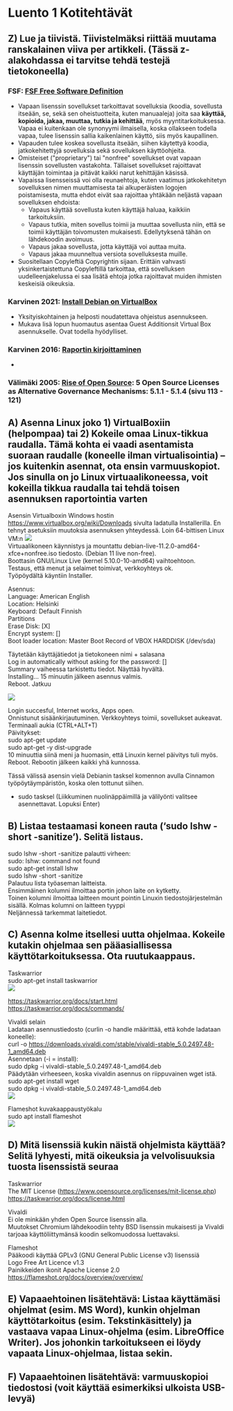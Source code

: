 # Luento 1 Kotitehtävät

## Z) Lue ja tiivistä. Tiivistelmäksi riittää muutama ranskalainen viiva per artikkeli. (Tässä z-alakohdassa ei tarvitse tehdä testejä tietokoneella)

### FSF: [FSF Free Software Definition](https://www.gnu.org/philosophy/free-sw.html)

* Vapaan lisenssin sovellukset tarkoittavat sovelluksia (koodia, sovellusta itseään, se, sekä sen oheistuotteita, kuten manuaaleja) joita saa **käyttää, kopioida, jakaa, muuttaa, tutkia ja kehittää**, myös myyntitarkoituksessa. Vapaa ei kuitenkaan ole synonyymi ilmaisella, koska ollakseen todella vapaa, tulee lisenssin sallia kaikenlainen käyttö, siis myös kaupallinen. 
* Vapauden tulee koskea sovellusta itseään, siihen käytettyä koodia, jatkokehitettyjä sovelluksia sekä sovelluksen käyttöohjeita.  
* Omisteiset ("proprietary") tai "nonfree" sovellukset ovat vapaan lisenssin sovellusten vastakohta. Tällaiset sovellukset rajoittavat käyttäjän toimintaa ja pitävät kaikki narut kehittäjän käsissä.  
* Vapaissa lisensseissä voi olla reunaehtoja, kuten vaatimus jatkokehitetyn sovelluksen nimen muuttamisesta tai alkuperäisten logojen poistamisesta, mutta ehdot eivät saa rajoittaa yhtäkään neljästä vapaan sovelluksen ehdoista:  
    * Vapaus käyttää sovellusta kuten käyttäjä haluaa, kaikkiin tarkoituksiin.  
    * Vapaus tutkia, miten sovellus toimii ja muuttaa sovellusta niin, että se toimii käyttäjän toivomusten mukaisesti. Edellytyksenä tähän on lähdekoodin avoimuus.  
    * Vapaus jakaa sovellusta, jotta käyttäjä voi auttaa muita.  
    * Vapaus jakaa muunneltua versiota sovelluksesta muille.  
* Suositellaan Copyleftiä Copyrightin sijaan. Erittäin vahvasti yksinkertaistettuna Copyleftillä tarkoittaa, että sovelluksen uudelleenjakelussa ei saa lisätä ehtoja jotka rajoittavat muiden ihmisten keskeisiä oikeuksia.   

### Karvinen 2021: [Install Debian on VirtualBox](https://terokarvinen.com/2021/install-debian-on-virtualbox)

* Yksityiskohtainen ja helposti noudatettava ohjeistus asennukseen.  
* Mukava lisä lopun huomautus asentaa Guest Additionsit Virtual Box asennukselle. Ovat todella hyödylliset.  


### Karvinen 2016: [Raportin kirjoittaminen](https://terokarvinen.com/2006/raportin-kirjoittaminen-4)

* 

### Välimäki 2005: [Rise of Open Source](http://lib.tkk.fi/Diss/2005/isbn9529187793/isbn9529187793.pdf): 5 Open Source Licenses as Alternative Governance Mechanisms: 5.1.1 - 5.1.4 (sivu 113 - 121)


## A) Asenna Linux joko 1) VirtualBoxiin (helpompaa) tai 2) Kokeile omaa Linux-tikkua raudalla. Tämä kohta ei vaadi asentamista suoraan raudalle (koneelle ilman virtualisointia) – jos kuitenkin asennat, ota ensin varmuuskopiot. Jos sinulla on jo Linux virtuaalikoneessa, voit kokeilla tikkua raudalla tai tehdä toisen asennuksen raportointia varten  

Asensin Virtualboxin Windows hostin https://www.virtualbox.org/wiki/Downloads sivulta ladatulla Installerilla. En tehnyt asetuksiin muutoksia asennuksen yhteydessä.
Loin 64-bittisen Linux VM:n 
<img src="Pictures/vdiCreated.png">  
Virtuaalikoneen käynnistys ja mountattu debian-live-11.2.0-amd64-xfce+nonfree.iso tiedosto. (Debian 11 live non-free).  
Boottasin GNU/Linux Live (kernel 5.10.0-10-amd64) vaihtoehtoon.  
Testaus, että menut ja selaimet toimivat, verkkoyhteys ok.  
Työpöydältä käyntiin Installer.  

Asennus:  
Language: American English  
Location: Helsinki  
Keyboard: Default Finnish  
Partitions  
Erase Disk: \[X\]  
Encrypt system: \[\]  
Boot loader location: Master Boot Record of VBOX HARDDISK (/dev/sda)  

Täytetään käyttäjätiedot ja tietokoneen nimi + salasana    
Log in automatically without asking for the password: \[\]  
Summary vaiheessa tarkistettu tiedot. Näyttää hyvältä.  
Installing...
15 minuutin jälkeen asennus valmis.     
Reboot. Jatkuu  

<img src="Pictures/VDIInstallDone.png">  

Login succesful, Internet works, Apps open.  
Onnistunut sisäänkirjautuminen. Verkkoyhteys toimii, sovellukset aukeavat.
Terminaali aukia (CTRL+ALT+T)  
Päivitykset:   
sudo apt-get update  
sudo apt-get -y dist-upgrade  
10 minuuttia siinä meni ja huomasin, että Linuxin kernel päivitys tuli myös. Reboot.
Rebootin jälkeen kaikki yhä kunnossa.  
  
Tässä välissä asensin vielä Debianin tasksel komennon avulla Cinnamon työpöytäympäristön, koska olen tottunut siihen.  
* sudo tasksel (Liikkuminen nuolinäppäimillä ja välilyönti valitsee asennettavat. Lopuksi Enter)  

## B) Listaa testaamasi koneen rauta (‘sudo lshw -short -sanitize’). Selitä listaus.  

sudo lshw -short -sanitize palautti virheen:   
sudo: lshw: command not found  
sudo apt-get install lshw  
sudo lshw -short -sanitize  
Palautuu lista työaseman laitteista.  
Ensimmäinen kolumni ilmoittaa portin johon laite on kytketty.  
Toinen kolumni ilmoittaa laitteen mount pointin Linuxin tiedostojärjestelmän sisällä.
Kolmas kolumni on laitteen tyyppi  
Neljännessä tarkemmat laitetiedot.  
  
## C) Asenna kolme itsellesi uutta ohjelmaa. Kokeile kutakin ohjelmaa sen pääasiallisessa käyttötarkoituksessa. Ota ruutukaappaus.  

Taskwarrior  
sudo apt-get install taskwarrior  
<img src="Pictures/taskwarriorTest.png">  

https://taskwarrior.org/docs/start.html  
https://taskwarrior.org/docs/commands/  

Vivaldi selain  
Ladataan asennustiedosto (curlin -o handle määrittää, että kohde ladataan koneelle):  
curl -o https://downloads.vivaldi.com/stable/vivaldi-stable_5.0.2497.48-1_amd64.deb  
Asennetaan (-i = install):  
sudo dpkg -i vivaldi-stable_5.0.2497.48-1_amd64.deb  
Päädytään virheeseen, koska vivaldin asennus on riippuvainen wget istä.  
sudo apt-get install wget  
sudo dpkg -i vivaldi-stable_5.0.2497.48-1_amd64.deb  
<img src="Pictures/vivaldiTest.png">  
  
Flameshot kuvakaappaustyökalu  
sudo apt install flameshot  
<img src="Pictures/flameshotTest.png">  
  
## D) Mitä lisenssiä kukin näistä ohjelmista käyttää? Selitä lyhyesti, mitä oikeuksia ja velvolisuuksia tuosta lisenssistä seuraa  
  
Taskwarrior  
The MIT License (https://www.opensource.org/licenses/mit-license.php)  
https://taskwarrior.org/docs/license.html  

Vivaldi  
Ei ole minkään yhden Open Source lisenssin alla.  
Muutokset Chromium lähdekoodiin tehty BSD lisenssin mukaisesti ja Vivaldi tarjoaa käyttöliittymänsä koodin selkomuodossa luettavaksi.  

Flameshot  
Pääkoodi käyttää GPLv3 (GNU General Public License v3) lisenssiä  
Logo Free Art Licence v1.3  
Painikkeiden ikonit Apache License 2.0  
https://flameshot.org/docs/overview/overview/  
  
## E) Vapaaehtoinen lisätehtävä: Listaa käyttämäsi ohjelmat (esim. MS Word), kunkin ohjelman käyttötarkoitus (esim. Tekstinkäsittely) ja vastaava vapaa Linux-ohjelma (esim. LibreOffice Writer). Jos johonkin tarkoitukseen ei löydy vapaata Linux-ohjelmaa, listaa sekin.


## F) Vapaaehtoinen lisätehtävä: varmuuskopioi tiedostosi (voit käyttää esimerkiksi ulkoista USB-levyä)
